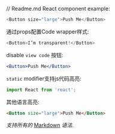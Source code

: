 // Readme.md
React component example:

```js
<Button size="large">Push Me</Button>
```

通过props配置Code wrapper样式:

```js { "props": { "className": "checks" } }
<Button>I’m transparent!</Button>
```

disable `view code` 按钮:

```jsx noeditor
<Button>Push Me</Button>
```

`static` modifier支持js代码高亮:

```jsx static
import React from 'react';
```

其他语言高亮:

```html
<Button size="large">Push Me</Button>
```

_支持所有的_ [Markdown](http://daringfireball.net/projects/markdown/) _语法_.